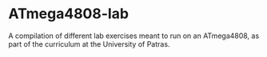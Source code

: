 # ATmega4808-lab
A compilation of different lab exercises meant to run on an ATmega4808, as part of the curriculum at the University of Patras.

